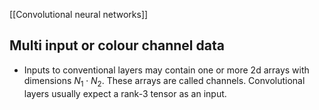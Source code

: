 [[Convolutional neural networks]]

## Multi input or colour channel data

- Inputs to conventional layers may contain one or more 2d arrays with dimensions $N_1 \cdot N_2$. These arrays are called channels. Convolutional layers usually expect a rank-3 tensor as an input. 